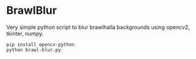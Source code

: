 # BrawlBlur
Very simple python script to blur brawlhalla backgrounds using opencv2, tkinter, numpy.
```
pip install opencv-python
python brawl-blur.py
```
